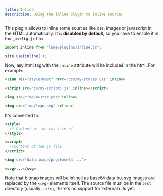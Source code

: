 ```yaml
---
title: Inline
description: Using the inline plugin to inline sources
---
```


This plugin allows to inline some sources like css, images or javascript in the
HTML automatically. It is **disabled by default**, so you have to enable it in
the `_config.js` file:

```js
import inline from "lume/plugins/inline.js";

site.use(inline());
```

Now, any html tag with the `inline` attribute will be included in the html. For
example:

```html
<link rel="stylesheet" href="css/my-styles.css" inline>

<script src="js/my-scripts.js" inline></script>

<img src="img/avatar.png" inline>

<img src="img/logo.svg" inline>
```

It's converted to:

```html
<style>
  /* Content of the css file */
</style>

<script>
  //Content of the js file
</script>

<img src="data:image/png;base64,...">

<svg>...</svg>
```

Note that bitmap images will be inlined as base64 data but svg images are
replaced by the `<svg>` elements itself. The source file must be in the `dest`
directory (usually `_site`), there's no support for external urls yet.

